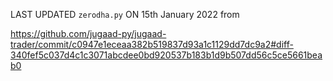
LAST UPDATED `zerodha.py` ON 15th January 2022 from

https://github.com/jugaad-py/jugaad-trader/commit/c0947e1eceaa382b519837d93a1c1129dd7dc9a2#diff-340fef5c037d4c1c3071abcdee0bd920537b183b1d9b507dd56c5ce5661beab0
